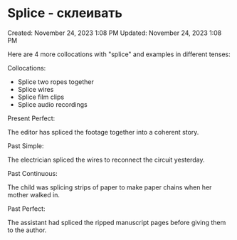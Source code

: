 # Splice - склеивать

Created: November 24, 2023 1:08 PM
Updated: November 24, 2023 1:08 PM

Here are 4 more collocations with "splice" and examples in different tenses:

Collocations:

- Splice two ropes together
- Splice wires
- Splice film clips
- Splice audio recordings

Present Perfect:

The editor has spliced the footage together into a coherent story.

Past Simple:

The electrician spliced the wires to reconnect the circuit yesterday.

Past Continuous:

The child was splicing strips of paper to make paper chains when her mother walked in.

Past Perfect:

The assistant had spliced the ripped manuscript pages before giving them to the author.
